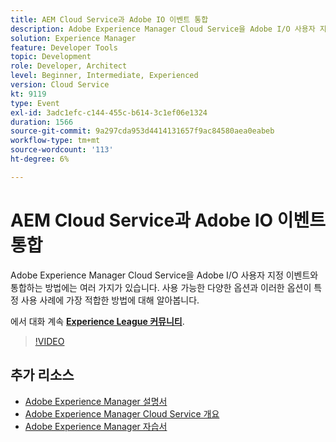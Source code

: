 ```yaml
---
title: AEM Cloud Service과 Adobe IO 이벤트 통합
description: Adobe Experience Manager Cloud Service을 Adobe I/O 사용자 지정 이벤트와 통합하는 방법에는 여러 가지가 있습니다. 사용 가능한 다양한 옵션과 이러한 옵션이 특정 사용 사례에 가장 적합한 방법에 대해 알아봅니다.
solution: Experience Manager
feature: Developer Tools
topic: Development
role: Developer, Architect
level: Beginner, Intermediate, Experienced
version: Cloud Service
kt: 9119
type: Event
exl-id: 3adc1efc-c144-455c-b614-3c1ef06e1324
duration: 1566
source-git-commit: 9a297cda953d4414131657f9ac84580aea0eabeb
workflow-type: tm+mt
source-wordcount: '113'
ht-degree: 6%

---
```


# AEM Cloud Service과 Adobe IO 이벤트 통합

Adobe Experience Manager Cloud Service을 Adobe I/O 사용자 지정 이벤트와 통합하는 방법에는 여러 가지가 있습니다. 사용 가능한 다양한 옵션과 이러한 옵션이 특정 사용 사례에 가장 적합한 방법에 대해 알아봅니다.

에서 대화 계속 **[Experience League 커뮤니티](https://adobe.ly/3ij0O1W)**.

>[!VIDEO](https://video.tv.adobe.com/v/337529/?quality=12&learn=on&hidetitle=true)

## 추가 리소스

- [Adobe Experience Manager 설명서](https://experienceleague.adobe.com/docs/experience-manager-cloud-service.html?lang=ko-KR)
- [Adobe Experience Manager Cloud Service 개요](https://experienceleague.adobe.com/docs/experience-manager-cloud-service/overview/home.html)
- [Adobe Experience Manager 자습서](https://experienceleague.adobe.com/docs/experience-manager-tutorials.html)
